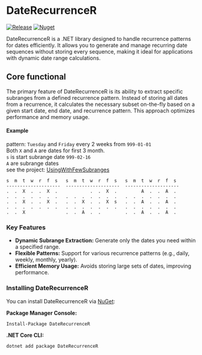 # DateRecurrenceR
[![Release](https://github.com/Cadabra/DateRecurrenceR/actions/workflows/release.yml/badge.svg)](https://github.com/Cadabra/DateRecurrenceR/actions/workflows/release.yml) [![Nuget](https://img.shields.io/nuget/v/DateRecurrenceR?logo=NuGet)](https://www.nuget.org/packages/DateRecurrenceR)

DateRecurrenceR is a .NET library designed to handle recurrence patterns for dates efficiently. It allows you to
generate and manage recurring date sequences without storing every sequence, making it ideal for applications with
dynamic date range calculations.

## Core functional

The primary feature of DateRecurrenceR is its ability to extract specific subranges from a defined recurrence pattern.
Instead of storing all dates from a recurrence, it calculates the necessary subset on-the-fly based on a given start
date, end date, and recurrence pattern. This approach optimizes performance and memory usage.

#### Example

pattern: `Tuesday` and `Friday` every 2 weeks from `999-01-01`\
Both `X` and `A` are dates for first 3 month.\
`s` is start subrange date `999-02-16`\
`A` are subrange dates\
see the
project: [UsingWithFewSubranges](https://github.com/Cadabra/DateRecurrenceR/tree/main/samples/UsingWithFewSubranges)

```
s  m  t  w  r  f  s   s  m  t  w  r  f  s   s  m  t  w  r  f  s
--------------------  --------------------  --------------------
.  .  X  .  .  X  .            .  .  X  .         A  .  .  A  .
.  .  .  .  .  .  .   .  .  .  .  .  .  .   .  .  .  .  .  .  .
.  .  X  .  .  X  .   .  .  X  .  .  X  s   .  .  A  .  .  A  .
.  .  .  .  .  .  .   .  .  .  .  .  .  .   .  .  .  .  .  .  .
.  .  X               .  .  A  .  .         .  .  A  .  .  A  .
```

### Key Features

* **Dynamic Subrange Extraction:** Generate only the dates you need within a specified range.
* **Flexible Patterns:** Support for various recurrence patterns (e.g., daily, weekly, monthly, yearly).
* **Efficient Memory Usage:** Avoids storing large sets of dates, improving performance.

### Installing DateRecurrenceR

You can install DateRecurrenceR via [NuGet](https://www.nuget.org/packages/DateRecurrenceR):

**Package Manager Console:**

```shell
Install-Package DateRecurrenceR
```

**.NET Core CLI:**

```shell
dotnet add package DateRecurrenceR
```
